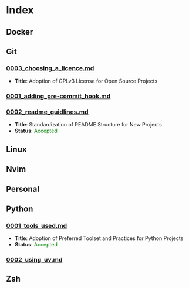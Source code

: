 # Index
## Docker
## Git
### [0003_choosing_a_licence.md](git/0003_choosing_a_licence.md)
* **Title**: Adoption of GPLv3 License for Open Source Projects
### [0001_adding_pre-commit_hook.md](git/0001_adding_pre-commit_hook.md)
### [0002_readme_guidlines.md](git/0002_readme_guidlines.md)
* **Title**: Standardization of README Structure for New Projects
* **Status**: <span style="color:green">Accepted</span>
## Linux
## Nvim
## Personal
## Python
### [0001_tools_used.md](python/0001_tools_used.md)
* **Title**: Adoption of Preferred Toolset and Practices for Python Projects
* **Status**: <span style="color:green">Accepted</span>
### [0002_using_uv.md](python/0002_using_uv.md)
## Zsh
